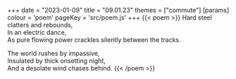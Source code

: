 +++
date = "2023-01-09"
title = "09.01.23"
themes = ["commute"]
[params]
  colour = 'poem'
  pageKey = 'src/poem.js'
+++
{{< poem >}}
Hard steel clatters and rebounds,  
In an electric dance,  
As pure flowing power crackles silently between the tracks.  
  
The world rushes by impassive,  
Insulated by thick onsetting night,  
And a desolate wind chases behind.
{{< /poem >}}